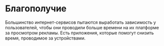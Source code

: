# Благополучие

Большинство интернет-сервисов пытаются выработать зависимость у пользователей,
чтобы они проводили больше времени на их платформе за просмотром рекламы. Есть
приложения, которые помогут снизить время, проводимое за устройствами.
